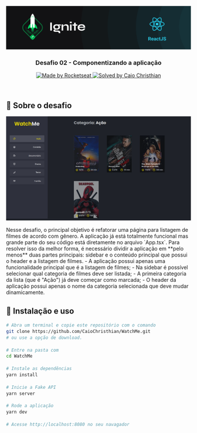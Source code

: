 <img src=".github/ignite.png" alt="Ignite" >
<h3 align="center">
  Desafio 02 - Componentizando a aplicação
</h3>
<p align="center">
  <a href="https://rocketseat.com.br">
    <img alt="Made by Rocketseat" src="https://img.shields.io/badge/made%20by-Rocketseat-%2306b656?style=flat-square">
  </a>
  
  <a href="https://www.linkedin.com/in/caio-christhian-lopes-silva-6429421b8/">
    <img alt="Solved by Caio Christhian" src="https://img.shields.io/badge/solved%20by-Caio%20Christhian-%2306b656?style=flat-square">
  </a>
</p>

<br>

## :rocket: Sobre o desafio
<p align="center">
  <img src=".github/watchme.png" alt="WatchMe">
</p>
Nesse desafio, o principal objetivo é refatorar uma página para listagem de filmes de acordo com gênero. 
A aplicação já está totalmente funcional mas grande parte do seu código está diretamente no arquivo `App.tsx`. Para resolver isso da melhor forma, é necessário dividir a aplicação em **pelo menos** duas partes principais: sidebar e o conteúdo principal que possui o header e a listagem de filmes.
- A aplicação possui apenas uma funcionalidade principal que é a listagem de filmes;
- Na sidebar é possível selecionar qual categoria de filmes deve ser listada;
- A primeira categoria da lista (que é "Ação") já deve começar como marcada;
- O header da aplicação possui apenas o nome da categoria selecionada que deve mudar dinamicamente.

<br>

## :wrench: Instalação e uso

```bash
# Abra um terminal e copie este repositório com o comando 
git clone https://github.com/CaioChristhian/WatchMe.git
# ou use a opção de download.

# Entre na pasta com 
cd WatchMe

# Instale as dependências
yarn install

# Inicie a Fake API
yarn server

# Rode a aplicação
yarn dev

# Acesse http://localhost:8080 no seu navagador
```
